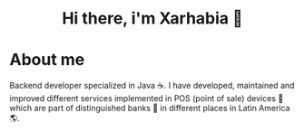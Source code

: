<div align="center">
  <h1 align="center">Hi there, i'm Xarhabia 👋</h1>
</div>

# About me
Backend developer specialized in Java ☕. I have developed, maintained and improved different services implemented in POS (point of sale) devices 📱 which are part of distinguished banks 🏦 in different places in Latin America 🌎.

